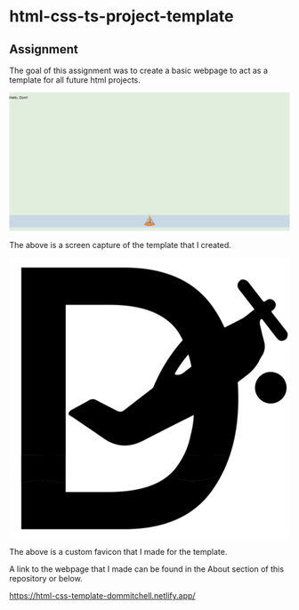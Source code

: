 # html-css-ts-project-template

## Assignment

The goal of this assignment was to create a basic webpage to act as a template for all future html projects.

![image of My webpage](././images/mypage.png)

The above is a screen capture of the template that I created.

![image of My webpage](././icons/current/dai5.svg)

The above is a custom favicon that I made for the template.

A link to the webpage that I made can be found in the About section of this repository or below.

https://html-css-template-dommitchell.netlify.app/
